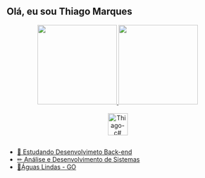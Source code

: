 ## Olá, eu sou Thiago Marques
<div align="center">
  <a href="https://github.com/ThiagoMarques16">
  <img height="180em" src="https://github-readme-stats.vercel.app/api?username=ThiagoMarques16&show_icons=true&theme=vision-friendly-dark&include_all_commits=true&count_private=true"/>
  <img height="180em" src="https://github-readme-stats.vercel.app/api/top-langs/?username=ThiagoMarques16&layout=compact&langs_count=7&theme=vision-friendly-dark"/>
</div>
  
<div style="display: inline_block" align="center"><br>
  <img align="center" alt="Thiago-c#" height="50" width="45" src="https://upload.wikimedia.org/wikipedia/commons/4/4f/Csharp_Logo.png">

</div>

 ##
  
- 📕 Estudando Desenvolvimeto Back-end
- ✏ Análise e Desenvolvimento de Sistemas
- 📌Águas Lindas - GO
